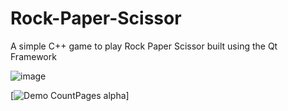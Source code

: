 # Rock-Paper-Scissor
A simple C++ game to play Rock Paper Scissor built using the Qt Framework

![image](https://github.com/user-attachments/assets/79573ef2-fc33-4ed1-ae39-98443820e464)

[![Demo CountPages alpha](https://s2.ezgif.com/tmp/ezgif-2-34cc363b0e.gif)]
